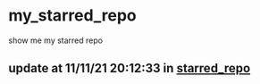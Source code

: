 # my_starred_repo
show me my starred repo

update at 11/11/21 20:12:33 in [starred_repo](./index.html)
---

